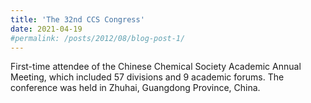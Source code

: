 ```yaml
---
title: 'The 32nd CCS Congress'
date: 2021-04-19
#permalink: /posts/2012/08/blog-post-1/
---
```


First-time attendee of the Chinese Chemical Society Academic Annual Meeting, which included 57 divisions and 9 academic forums. The conference was held in Zhuhai, Guangdong Province, China.
